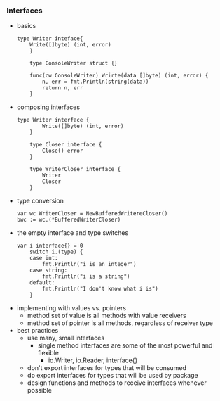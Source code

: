 ### Interfaces
- basics
    ```golang
    type Writer inteface{
        Write([]byte) (int, error)
        }

        type ConsoleWriter struct {}

        func(cw ConsoleWriter) Wrirte(data []byte) (int, error) {
            n, err = fmt.Println(string(data))
            return n, err
        }
    ```
- composing interfaces
    ```golang
    type Writer interface {
            Write([]byte) (int, error)
        }

        type Closer interface {
            Close() error
        }

        type WriterCloser interface {
            Writer
            Closer
        }
    ```
- type conversion
    ```golang
    var wc WriterCloser = NewBufferedWritereCloser()
    bwc := wc.(*BufferedWriterCloser)
    ```
- the empty interface and type switches
    ```golang
    var i interface{} = 0
        switch i.(type) {
        case int:
            fmt.Println("i is an integer")
        case string:
            fmt.Println("i is a string")
        default:
            fmt.Println("I don't know what i is")
        }
    ```
- implementing with values vs. pointers
    - method set of value is all methods with value receivers
    - method set of pointer is all methods, regardless of receiver type
- best practices
    - use many, small interfaces
        - single method interfaces are some of the most powerful and flexible
            - io.Writer, io.Reader, interface{}
    - don't export interfaces for types that will be consumed
    - do export interfaces for types that will be used by package
    - design functions and methods to receive interfaces whenever possible